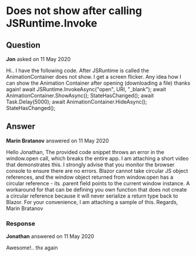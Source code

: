 # Does not show after calling JSRuntime.Invoke

## Question

**Jon** asked on 11 May 2020

Hi.. I have the following code. After JSRuntime is called the AnimationContainer does not show. I get a screen flicker. Any idea how I can show the Animation Container after opening (downloading a file) thanks again! await JSRuntime.InvokeAsync<object>("open", URI, "_blank"); await AnimationContainer.ShowAsync(); StateHasChanged(); await Task.Delay(5000); await AnimationContainer.HideAsync(); StateHasChanged();

## Answer

**Marin Bratanov** answered on 11 May 2020

Hello Jonathan, The provided code snippet throws an error in the window.open call, which breaks the entire app. I am attaching a short video that demonstrates this. I strongly advise that you monitor the browser console to ensure there are no errors. Blazor cannot take circular JS object references, and the window object returned from window.open has a circular reference - its .parent field points to the current window instance. A workaround for that can be defining you own function that does not create a circular reference because it will never serialize a return type back to Blazor. For your convenience, I am attaching a sample of this. Regards, Marin Bratanov

### Response

**Jonathan** answered on 11 May 2020

Awesome!.. thx again
